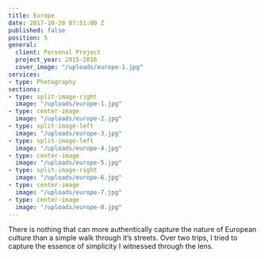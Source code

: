 ```yaml
---
title: Europe
date: 2017-10-20 07:51:00 Z
published: false
position: 5
general:
  client: Personal Project
  project_year: 2015-2016
  cover_image: "/uploads/europe-1.jpg"
services:
- type: Photography
sections:
- type: split-image-right
  image: "/uploads/europe-1.jpg"
- type: center-image
  image: "/uploads/europe-2.jpg"
- type: split-image-left
  image: "/uploads/europe-3.jpg"
- type: split-image-left
  image: "/uploads/europe-4.jpg"
- type: center-image
  image: "/uploads/europe-5.jpg"
- type: split-image-right
  image: "/uploads/europe-6.jpg"
- type: center-image
  image: "/uploads/europe-7.jpg"
- type: center-image
  image: "/uploads/europe-8.jpg"
---
```


There is nothing that can more authentically capture the nature of European culture than a simple walk through it’s streets. Over two trips, I tried to capture the essence of simplicity I witnessed through the lens.